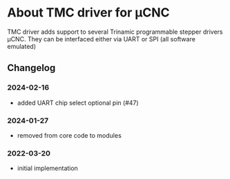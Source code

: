 # About TMC driver for µCNC

TMC driver adds support to several Trinamic programmable stepper drivers µCNC.
They can be interfaced either via UART or SPI (all software emulated)

## Changelog

### 2024-02-16

- added UART chip select optional pin (#47)

### 2024-01-27

- removed from core code to modules

### 2022-03-20

- initial implementation
